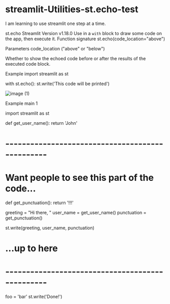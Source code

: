 # streamlit-Utilities-st.echo-test
I am learning to use streamlit one step at a time.

st.echo
Streamlit Version
v1.18.0
Use in a `with` block to draw some code on the app, then execute it.
Function signature
st.echo(code_location="above")

Parameters
code_location ("above" or "below")

Whether to show the echoed code before or after the results of the executed code block.

Example
import streamlit as st

with st.echo():
    st.write('This code will be printed')
    
 ![image (1)](https://user-images.githubusercontent.com/93029661/220639631-d5e13580-9417-4c44-907c-0b0cb04b3273.png)
   
Example main 1

import streamlit as st

def get_user_name():
    return 'John'

# ------------------------------------------------
# Want people to see this part of the code...

def get_punctuation():
    return '!!!'

greeting = "Hi there, "
user_name = get_user_name()
punctuation = get_punctuation()

st.write(greeting, user_name, punctuation)

# ...up to here
# ------------------------------------------------

foo = 'bar'
st.write('Done!')
